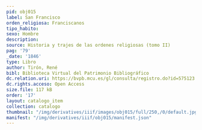 ```yaml
---
pid: obj015
label: San Francisco
orden_religiosa: Franciscanos
tipo_habito: 
sexo: Hombre
description: 
source: Historia y trajes de las ordenes religiosas (tomo II)
pag: '79'
_date: '1846'
type: Libro
author: Tirón, René
bibl: Biblioteca Virtual del Patrimonio Bibliográfico
dc.relation.uri: https://bvpb.mcu.es/gl/consulta/registro.do?id=575123
dc.rights.acceso: Open Access
size.file: 117 kB
order: '17'
layout: catalogo_item
collection: catalogo
thumbnail: "/img/derivatives/iiif/images/obj015/full/250,/0/default.jpg"
manifest: "/img/derivatives/iiif/obj015/manifest.json"
---
```

